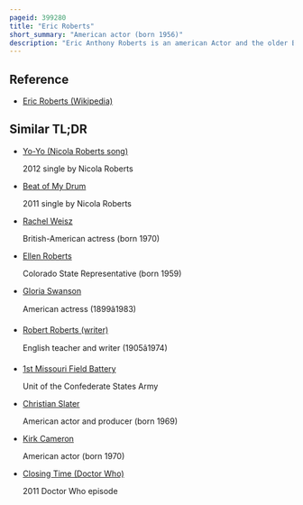 ```yaml
---
pageid: 399280
title: "Eric Roberts"
short_summary: "American actor (born 1956)"
description: "Eric Anthony Roberts is an american Actor and the older Brother of Actress Julia Roberts. His Career began with a leading Role in King of the Gypsies for which he received his first golden Globe Award Nomination. He was nominated again for the golden Globes for his acclaimed Role as paul Snider in Bob Fosse's Star 80. Roberts' Performance as Prison escapee Buck Mcgeehy in runaway Train earned him a third golden Globe Nod and an academy Award Nomination for best supporting Actor."
---
```


## Reference

- [Eric Roberts (Wikipedia)](https://en.wikipedia.org/?curid=399280)

## Similar TL;DR

- [Yo-Yo (Nicola Roberts song)](/tldr/en/yo-yo-nicola-roberts-song)

  2012 single by Nicola Roberts

- [Beat of My Drum](/tldr/en/beat-of-my-drum)

  2011 single by Nicola Roberts

- [Rachel Weisz](/tldr/en/rachel-weisz)

  British-American actress (born 1970)

- [Ellen Roberts](/tldr/en/ellen-roberts)

  Colorado State Representative (born 1959)

- [Gloria Swanson](/tldr/en/gloria-swanson)

  American actress (1899â1983)

- [Robert Roberts (writer)](/tldr/en/robert-roberts-writer)

  English teacher and writer (1905â1974)

- [1st Missouri Field Battery](/tldr/en/1st-missouri-field-battery)

  Unit of the Confederate States Army

- [Christian Slater](/tldr/en/christian-slater)

  American actor and producer (born 1969)

- [Kirk Cameron](/tldr/en/kirk-cameron)

  American actor (born 1970)

- [Closing Time (Doctor Who)](/tldr/en/closing-time-doctor-who)

  2011 Doctor Who episode
